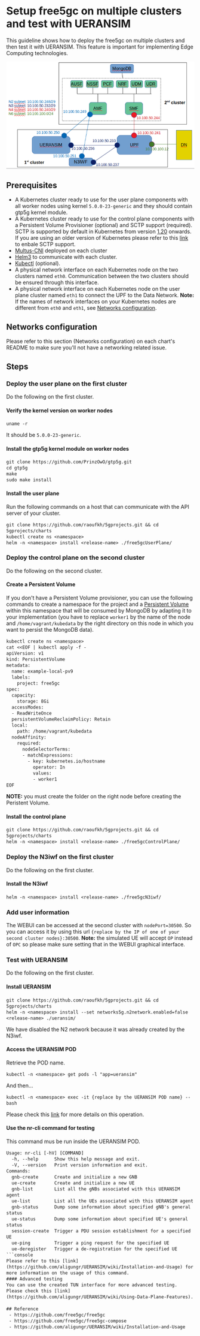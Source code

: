 # Setup free5gc on multiple clusters and test with UERANSIM

This guideline shows how to deploy the free5gc on multiple clusters and then test it with UERANSIM. This feature is important for implementing Edge Computing technologies.

![Architecture](/pictures/Setup-free5gc-on-multiple-clusters-and-test-with-UERANSIM-Architecture.png)



## Prerequisites
 - A Kubernetes cluster ready to use for the user plane components with all worker nodes using kernel `5.0.0-23-generic` and they should contain gtp5g kernel module.
 - A Kubernetes cluster ready to use for the control plane components with a Persistent Volume Provisioner (optional) and SCTP support (required). SCTP is supported by default in Kubernetes from version [1.20](https://kubernetes.io/docs/setup/release/notes/#feature) onwards. If you are using an older version of Kubernetes please refer to this [link](https://v1-19.docs.kubernetes.io/docs/concepts/services-networking/service/#sctp) to enbale SCTP support.
 - [Multus-CNI](https://github.com/intel/multus-cni) deployed on each cluster
 - [Helm3](https://helm.sh/docs/intro/install/) to communicate with each cluster.
 - [Kubectl](https://kubernetes.io/docs/tasks/tools/install-kubectl/) (optional).
 - A physical network interface on each Kubernetes node on the two clusters named `eth0`. Communication between the two clusters should be ensured through this interface.
 - A physical network interface on each Kubernetes node on the user plane cluster named `eth1` to connect the UPF to the Data Network.
**Note:** If the names of network interfaces on your Kubernetes nodes are different from `eth0` and `eth1`, see [Networks configuration](#networks-configuration).

## Networks configuration
Please refer to this section (Networks configuration) on each chart's README to make sure you'll not have a networking related issue.

## Steps

### Deploy the user plane on the first cluster
Do the following on the first cluster.
#### Verify the kernel version on worker nodes
```console
uname -r
```
It should be `5.0.0-23-generic`.
#### Install the gtp5g kernel module on worker nodes
```console
git clone https://github.com/PrinzOwO/gtp5g.git
cd gtp5g
make
sudo make install
```
#### Install the user plane
Run the following commands on a host that can communicate with the API server of your cluster.
```console
git clone https://github.com/raoufkh/5gprojects.git && cd 5gprojects/charts
kubectl create ns <namespace>
helm -n <namespace> install <release-name> ./free5gcUserPlane/
```

### Deploy the control plane on the second cluster
Do the following on the second cluster.
#### Create a Persistent Volume
If you don't have a Persistent Volume provisioner, you can use the following commands to create a namespace for the project and a [Persistent Volume](https://kubernetes.io/docs/concepts/storage/persistent-volumes/) within this namespace that will be consumed by MongoDB by adapting it to your implementation (you have to replace `worker1` by the name of the node and `/home/vagrant/kubedata` by the right directory on this node in which you want to persist the MongoDB data).
```console
kubectl create ns <namespace>
cat <<EOF | kubectl apply -f -
apiVersion: v1
kind: PersistentVolume
metadata:
  name: example-local-pv9
  labels:
    project: free5gc
spec:
  capacity:
    storage: 8Gi
  accessModes:
  - ReadWriteOnce
  persistentVolumeReclaimPolicy: Retain
  local:
    path: /home/vagrant/kubedata
  nodeAffinity:
    required:
      nodeSelectorTerms:
      - matchExpressions:
        - key: kubernetes.io/hostname
          operator: In
          values:
          - worker1
EOF
```
**NOTE:** you must create the folder on the right node before creating the Peristent Volume.
#### Install the control plane
```console
git clone https://github.com/raoufkh/5gprojects.git && cd 5gprojects/charts
helm -n <namespace> install <release-name> ./free5gcControlPlane/
```

### Deploy the N3iwf on the first cluster
Do the following on the first cluster.

#### Install the N3iwf
```console
helm -n <namespace> install <release-name> ./free5gcN3iwf/
```

### Add user information
The WEBUI can be accessed at the second cluster with `nodePort=30500`. So you can access it by using this url `{replace by the IP of one of your second cluster nodes}:30500`.
**Note:** the simulated UE will accept `OP` instead of `OPC` so please make sure setting that in the WEBUI graphical interface.

### Test with UERANSIM
Do the following on the first cluster.
#### Install UERANSIM
```console
git clone https://github.com/raoufkh/5gprojects.git && cd 5gprojects/charts
helm -n <namespace> install --set networks5g.n2network.enabled=false <release-name> ./ueransim/
```
We have disabled the N2 network because it was already created by the N3iwf.
#### Access the UERANSIM POD
Retrieve the POD name.
```console
kubectl -n <namespace> get pods -l "app=ueransim"
```
And then...
```console
kubectl -n <namespace> exec -it {replace by the UERANSIM POD name} -- bash
```
Please check this [link](https://kubernetes.io/docs/tasks/debug-application-cluster/get-shell-running-container/) for more details on this operation.
#### Use the nr-cli command for testing
This command mus be run inside the UERANSIM POD.
```console
Usage: nr-cli [-hV] [COMMAND]
  -h, --help      Show this help message and exit.
  -V, --version   Print version information and exit.
Commands:
  gnb-create      Create and initialize a new GNB
  ue-create       Create and initialize a new UE
  gnb-list        List all the gNBs associated with this UERANSIM agent
  ue-list         List all the UEs associated with this UERANSIM agent
  gnb-status      Dump some information about specified gNB's general status
  ue-status       Dump some information about specified UE's general status
  session-create  Trigger a PDU session establishment for a specified UE
  ue-ping         Trigger a ping request for the specified UE
  ue-deregister   Trigger a de-registration for the specified UE
```console
Please refer to this [link](https://github.com/aligungr/UERANSIM/wiki/Installation-and-Usage) for more information on the usage of this command.
#### Advanced testing
You can use the created TUN interface for more advanced testing. Please check this [link](https://github.com/aligungr/UERANSIM/wiki/Using-Data-Plane-Features).

## Reference
 - https://github.com/free5gc/free5gc
 - https://github.com/free5gc/free5gc-compose
 - https://github.com/aligungr/UERANSIM/wiki/Installation-and-Usage






